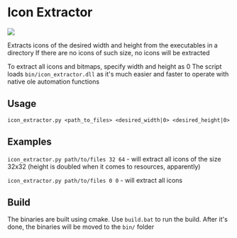 # Icon Extractor

![](https://travis-ci.com/beaverden/icon_extractor.svg?branch=master)

Extracts icons of the desired width and height from the executables in a directory
If there are no icons of such size, no icons will be extracted

To extract all icons and bitmaps, specify width and height as 0
The script loads `bin/icon_extractor.dll` as it's much easier and faster to operate with native ole automation functions

## Usage

`icon_extractor.py <path_to_files> <desired_width|0> <desired_height|0>`


## Examples

`icon_extractor.py path/to/files 32 64` - will extract all icons of the size 32x32 (height is doubled when it comes to resources, apparently)

`icon_extractor.py path/to/files 0 0` - will extract all icons



## Build

The binaries are built using cmake. Use `build.bat` to run the build. After it's done, the binaries will be moved to the `bin/` folder
